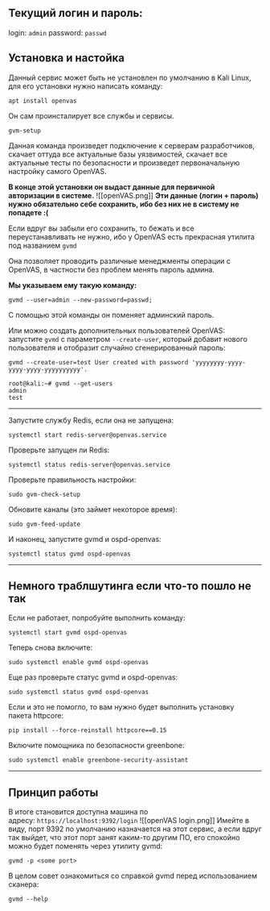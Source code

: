 ## Текущий логин и пароль:
login: `admin`
password: `passwd`

## Установка и настойка

Данный сервис может быть не установлен по умолчанию в Kali Linux, для его установки нужно написать команду:

```
apt install openvas
```

Он сам проинсталирует все службы и сервисы.

```
gvm-setup
```

Данная команда произведет подключение к серверам разработчиков, скачает оттуда все актуальные базы уязвимостей, скачает все актуальные тесты по безопасности и произведет первоначальную настройку самого OpenVAS.

**В конце этой установки он выдаст данные для первичной авторизации в системе.**
![[openVAS.png]]
**Эти данные (логин + пароль) нужно обязательно себе сохранить, ибо без них не в систему не попадете :(**

Если вдруг вы забыли его сохранить, то бежать и все переустанавливать не нужно, ибо у OpenVAS есть прекрасная утилита под названием `gvmd`

Она позволяет проводить различные менеджменты операции с OpenVAS, в частности без проблем менять пароль админа.

**Мы указываем ему такую команду:**

```
gvmd --user=admin --new-password=passwd;
```

С помощью этой команды он  поменяет админский пароль.

Или можно создать дополнительных пользователей OpenVAS: запустите `gvmd` с параметром `--create-user`, который добавит нового пользователя и отобразит случайно сгенерированный пароль:

```
gvmd --create-user=test User created with password 'yyyyyyyy-yyyy-yyyy-yyyy-yyyyyyyyyy'. 

root@kali:~# gvmd --get-users 
admin 
test
```
***
Запустите службу Redis, если она не запущена:
```
systemctl start redis-server@openvas.service
```
Проверьте запущен ли Redis:
```
systemctl status redis-server@openvas.service
```
Проверьте правильность настройки:
```
sudo gvm-check-setup
```
Обновите каналы (это займет некоторое время):
```
sudo gvm-feed-update
```
И наконец, запустите gvmd и ospd-openvas:
```
systemctl status gvmd ospd-openvas
```
***
## **Немного траблшутинга если что-то пошло не так**

Если не работает, попробуйте выполнить команду:
```
systemctl start gvmd ospd-openvas
```
Теперь снова включите:
```
sudo systemctl enable gvmd ospd-openvas
```
Еще раз проверьте статус gvmd и ospd-openvas:
```
sudo systemctl status gvmd ospd-openvas
```
Если и это не помогло, то вам нужно будет выполнить установку пакета httpcore:
```
pip install --force-reinstall httpcore==0.15
```
Включите помощника по безопасности greenbone:
```
sudo systemctl enable greenbone-security-assistant
```
***
## **Принцип работы**

В итоге становится доступна машина по адресу: `https://localhost:9392/login`
![[openVAS login.png]]
Имейте в виду, порт 9392 по умолчанию назначается на этот сервис, а если вдруг так выйдет, что этот порт занят каким-то другим ПО, его спокойно можно будет поменять через утилиту gvmd:
```
gvmd -p <some port>
```
В целом совет ознакомиться со справкой gvmd перед использованием сканера:
```
gvmd --help
```